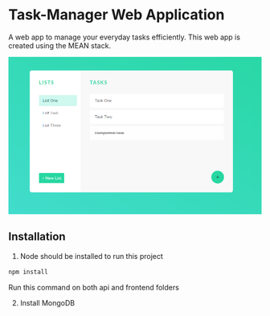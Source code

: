 # Task-Manager Web Application
A web app to manage your everyday tasks efficiently. This web app is created using the MEAN stack.

![](TaskManager.PNG)

## Installation

1. Node should be installed to run this project

```bash
npm install
```
Run this command on both api and frontend folders

2. Install MongoDB

